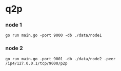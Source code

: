 # q2p

### node 1
````go run main.go -port 9000 -db ./data/node1````
### node 2
````go run main.go -port 9001 -db ./data/node2 -peer /ip4/127.0.0.1/tcp/9000/p2p````